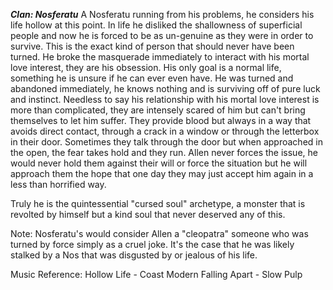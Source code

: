 ***Clan: Nosferatu***
A Nosferatu running from his problems, he considers his life hollow at this point. In life he disliked the shallowness of superficial people and now he is forced to be as un-genuine as they were in order to survive. This is the exact kind of person that should never have been turned. He broke the masquerade immediately to interact with his mortal love interest, they are his obsession. His only goal is a normal life, something he is unsure if he can ever even have. He was turned and abandoned immediately, he knows nothing and is surviving off of pure luck and instinct. Needless to say his relationship with his mortal love interest is more than complicated, they are intensely scared of him but can't bring themselves to let him suffer. They provide blood but always in a way that avoids direct contact, through a crack in a window or through the letterbox in their door. Sometimes they talk through the door but when approached in the open, the fear takes hold and they run. Allen never forces the issue, he would never hold them against their will or force the situation but he will approach them the hope that one day they may just accept him again in a less than horrified way.

Truly he is the quintessential "cursed soul" archetype, a monster that is revolted by himself but a kind soul that never deserved any of this.

Note: Nosferatu's would consider Allen a "cleopatra" someone who was turned by force simply as a cruel joke. It's the case that he was likely stalked by a Nos that was disgusted by or jealous of his life.

Music Reference:
Hollow Life - Coast Modern
Falling Apart - Slow Pulp